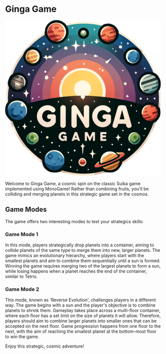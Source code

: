 # Ginga Game

![Ginga Game Logo](GingaGame-MonoGame/Content/Resources/Logo.png)

Welcome to Ginga Game, a cosmic spin on the classic Suika game implemented using MonoGame! Rather than combining fruits, you'll be colliding and merging planets in this strategic game set in the cosmos.

## Game Modes

The game offers two interesting modes to test your strategics skills:

### Game Mode 1

In this mode, players strategically drop planets into a container, aiming to collide planets of the same type to merge them into new, larger planets. The game mimics an evolutionary hierarchy, where players start with the smallest planets and aim to combine them sequentially until a sun is formed. Winning the game requires merging two of the largest planets to form a sun, while losing happens when a planet reaches the end of the container, similar to Tetris.

### Game Mode 2

This mode, known as 'Reverse Evolution', challenges players in a different way. The game begins with a sun and the player's objective is to combine planets to shrink them. Gameplay takes place across a multi-floor container, where each floor has a set limit on the size of planets it will allow. Therefore, players should aim to combine larger planets into smaller ones that can be accepted on the next floor. Game progression happens from one floor to the next, with the aim of reaching the smallest planet at the bottom-most floor to win the game.

Enjoy this strategic, cosmic adventure!
